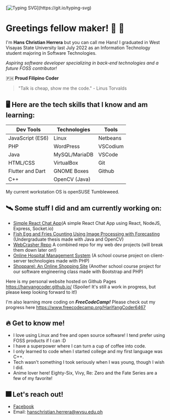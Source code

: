[![Typing SVG](https://readme-typing-svg.herokuapp.com/?lines=Hello+there+fellow+coder!;I'm+Hans;Feel+free+to+explore!)](https://git.io/typing-svg)
# Greetings fellow maker! :wave: :robot:

I'm **Hans Christian Herrera** but you can call me Hans!
I graduated in West Visayas State University last July 2022 as an Information Technology student majoring in Software Technologies.

*Aspiring software developer specializing in back-end technologies and a future FOSS contributor!*

🇵🇭 **Proud Filipino Coder**

> "Talk is cheap, show me the code."
     - Linus Torvalds

## 🖥️ Here are the tech skills that I know and am learning:

|Dev Tools|Technologies|Tools|
| --------- | --------- | --------- |
|JavaScript (ES6)|Linux|Netbeans|
|PHP|WordPress|VSCodium|
|Java|MySQL/MariaDB|VSCode|
|HTML/CSS|VirtualBox|Git|
|Flutter and Dart|GNOME Boxes|Github|
|C++|OpenCV (Java)||

My current workstation OS is openSUSE Tumbleweed.

## 🛰️ **Some stuff I did and am currently working on:**
- [Simple React Chat App](https://github.com/HanYangCoder/ReactChatApp)(A simple React Chat App using React, NodeJS, Express, Socket.io)
- [Fish Egg and Fries Counting Using Image Processing with Forecasting](https://github.com/HanYangCoder/javaimgproc-testbed) (Undergraduate thesis made with Java and OpenCV)
- [WebCrasher Repo](https://github.com/HanYangCoder/WebCrasher) A combined repo for my web dev projects (will break them down later on!)
- [Online Hospital Management System](https://github.com/HanYangCoder/web-hospital-management-system) (A school course project on client-server technologies made with PHP)
- [Shopparel: An Online Shopping Site](https://github.com/HanYangCoder/Shopparel-Website-Repo) (Another school course project for our software engineering class made with Bootstrap and PHP)

Here is my personal website hosted on Github Pages https://hanyangcoder.github.io/ (Spoiler! It's still a work in progress, but please keep looking forward to it!)

I'm also learning more coding on ***FreeCodeCamp!*** Please check out my progress here https://www.freecodecamp.org/HanYangCoder6467

## 🔥 **Get to know me!**
- I love using Linux and free and open source software! I tend prefer using FOSS products if I can :D
- I have a superpower where I can turn a cup of coffee into code.
- I only learned to code when I started college and my first language was C++.
- Tech wasn't something I took seriously when I was young, though I wish I did.
- Anime lover here! Eighty-Six, Vivy, Re: Zero and the Fate Series are a few of my favorite!

## 🎆 **Let's reach out!**
- [Facebook](https://www.facebook.com/Hahahahahahansssss/)
- Email: hanschristian.herrera@wvsu.edu.ph
<!--
**HansoYang647/HansoYang647** is a ✨ _special_ ✨ repository because its `README.md` (this file) appears on your GitHub profile.

Here are some ideas to get you started:

- 🔭 I’m currently working on ...
- 🌱 I’m currently learning ...
- 👯 I’m looking to collaborate on ...
- 🤔 I’m looking for help with ...
- 💬 Ask me about ...
- 📫 How to reach me: ...
- 😄 Pronouns: ...
- ⚡ Fun fact: ...
-->
